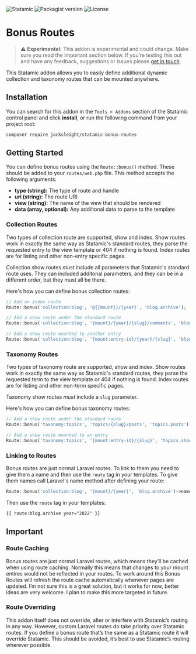 <!-- statamic:hide -->

![Statamic](https://flat.badgen.net/badge/Statamic/3.3+/FF269E)
![Packagist version](https://flat.badgen.net/packagist/v/jacksleight/statamic-bonus-routes)
![License](https://flat.badgen.net/github/license/jacksleight/statamic-bonus-routes)

# Bonus Routes 

<!-- /statamic:hide -->

> **⚠️ Experimental:** This addon is experimental and could change. Make sure you read the Important section below. If you’re testing this out and have any feedback, suggestions or issues please [get in touch](https://github.com/jacksleight/statamic-bonus-routes/issues).

This Statamic addon allows you to easily define additional dynamic collection and taxonomy routes that can be mounted anywhere.

## Installation

You can search for this addon in the `Tools > Addons` section of the Statamic control panel and click **install**, or run the following command from your project root:

```bash
composer require jacksleight/statamic-bonus-routes
```

## Getting Started

You can define bonus routes using the `Route::bonus()` method. These should be added to your `routes/web.php` file. This method accepts the following arguments:

* **type (string):** The type of route and handle
* **uri (string):** The route URI
* **view (string):** The name of the view that should be rendered
* **data (array, optional):** Any addiitonal data to parse to the template

### Collection Routes

Two types of collection route are supported, show and index. Show routes work in exactly the same way as Statamic's standard routes, they parse the requested entry to the view template or 404 if nothing is found. Index routes are for listing and other non-entry specific pages.

Collection show routes *must* include all parameters that Statamic's standard route uses. They can included additonal parameters, and they can be in a different order, but they must all be there.

Here's how you can define bonus collection routes:

```php
// Add an index route
Route::bonus('collection:blog', '@{{mount}}/{year}', 'blog.archive');

// Add a show route under the standard route
Route::bonus('collection:blog', '{mount}/{year}/{slug}/comments', 'blog.comments');

// Add a show route mounted to another entry
Route::bonus('collection:blog', '{mount:entry-id}/{year}/{slug}', 'blog.show');
```

### Taxonomy Routes

Two types of taxonomy route are supported, show and index. Show routes work in exactly the same way as Statamic's standard routes, they parse the requested term to the view template or 404 if nothing is found. Index routes are for listing and other non-term specific pages.

Taxonomy show routes *must* include a `slug` parameter.

Here's how you can define bonus taxonomy routes:

```php
// Add a show route under the standard route
Route::bonus('taxonomy:topics', 'topics/{slug}/posts', 'topics.posts');

// Add a show route mounted to an entry
Route::bonus('taxonomy:topics', '{mount:entry-id}/{slug}', 'topics.show');
```

### Linking to Routes

Bonus routes are just normal Laravel routes. To link to them you need to give them a name and then use the `route` tag in your templates. To give them names call Laravel's name method after defining your route:

```php
Route::bonus('collection:blog', '{mount}/{year}', 'blog.archive')->name('blog.archive');
```

Then use the `route` tag in your templates:

```html
{{ route:blog.archive year="2022" }}
```

## Important

### Route Caching

Bonus routes are just normal Laravel routes, which means they’ll be cached when using route caching. Normally this means that changes to your mount entires would not be reflected in your routes. To work around this Bonus Routes will refresh the route cache automatically whenever pages are updated. I’m not sure this is a great solution, but it works for now, better ideas are very welcome. I plan to make this more targeted in future.

### Route Overriding

This addon itself does not override, alter or interfere with Statamic’s routing in any way. However, custom Laravel routes do take priority over Statamic routes. If you define a bonus route that’s the same as a Statamic route it will override Statamic. This should be avoided, it’s best to use Statamic’s routing wherever possible.
